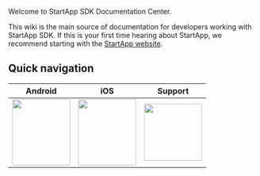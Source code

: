 Welcome to StartApp SDK Documentation Center.

This wiki is the main source of documentation for developers working with StartApp SDK. If this is your first time hearing about StartApp, we recommend starting with the [StartApp website](http://startapp.com/).

## Quick navigation

| Android |  iOS | Support                       
|---|---|---
| [<img src="https://raw.githubusercontent.com/wiki/StartApp-SDK/Documentation/images/android-icon.png" width="117px"  height="133px">](Android-InApp-Documentation) | [<img src="https://raw.githubusercontent.com/wiki/StartApp-SDK/Documentation/images/ios-icon.png" width="117px"  height="133px">](iOS-InApp-Documentation)| [<img src="https://raw.githubusercontent.com/wiki/StartApp-SDK/Documentation/images/support-icon.png" width="117px" height="115px">](https://support.startapp.com/home) 
